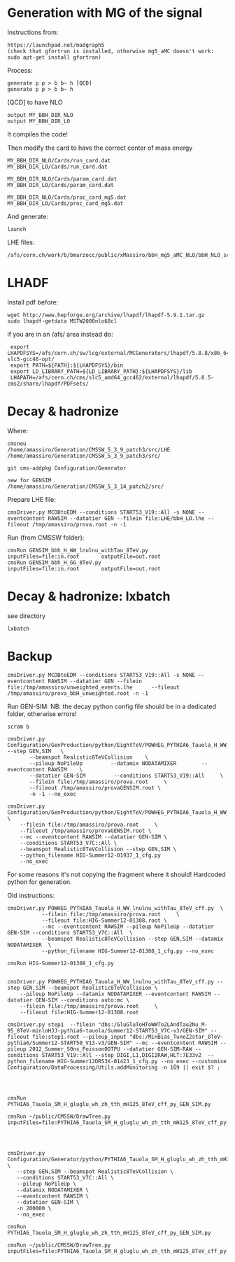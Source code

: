 Generation with MG of the signal
=======

Instructions from:

    https://launchpad.net/madgraph5
    (check that gfortran is installed, otherwise mg5_aMC doesn't work: sudo apt-get install gfortran)
    
Process:

    generate p p > b b~ h [QCD]
    generate p p > b b~ h

[QCD] to have NLO

    output MY_BBH_DIR_NLO
    output MY_BBH_DIR_LO

It compiles the code!

Then modify the card to have the correct center of mass energy

    MY_BBH_DIR_NLO/Cards/run_card.dat
    MY_BBH_DIR_LO/Cards/run_card.dat

    MY_BBH_DIR_NLO/Cards/param_card.dat
    MY_BBH_DIR_LO/Cards/param_card.dat

    MY_BBH_DIR_NLO/Cards/proc_card_mg5.dat
    MY_BBH_DIR_LO/Cards/proc_card_mg5.dat


And generate:

    launch

LHE files:

    /afs/cern.ch/work/b/bmarzocc/public/xMassiro/bbH_mg5_aMC_NLO/bbH_NLO_scaleOFF_10mila_1.lhe

    
LHADF
=======

Install pdf before:

    wget http://www.hepforge.org/archive/lhapdf/lhapdf-5.9.1.tar.gz
    sudo lhapdf-getdata MSTW2008nlo68cl
    
if you are in an /afs/ area instead do:
    
     export LHAPDFSYS=/afs/cern.ch/sw/lcg/external/MCGenerators/lhapdf/5.8.8/x86_64-slc5-gcc46-opt/
     export PATH=${PATH}:${LHAPDFSYS}/bin 
     export LD_LIBRARY_PATH=${LD_LIBRARY_PATH}:${LHAPDFSYS}/lib
     LHAPATH=/afs/cern.ch/cms/slc5_amd64_gcc462/external/lhapdf/5.8.5-cms2/share/lhapdf/PDFsets/
    

Decay & hadronize
=======

Where:

    cmsneu
    /home/amassiro/Generation/CMSSW_5_3_9_patch3/src/LHE
    /home/amassiro/Generation/CMSSW_5_3_9_patch3/src/

    git cms-addpkg Configuration/Generator

    new for GENSIM
    /home/amassiro/Generation/CMSSW_5_3_14_patch2/src/

Prepare LHE file:

    cmsDriver.py MCDBtoEDM --conditions START53_V19::All -s NONE --eventcontent RAWSIM --datatier GEN --filein file:LHE/bbH_LO.lhe --fileout /tmp/amassiro/prova.root -n -1


Run (from CMSSW folder):

    cmsRun GENSIM_bbh_H_WW_lnulnu_withTau_8TeV.py   inputFiles=file:in.root       outputFile=out.root
    cmsRun GENSIM_bbh_H_GG_8TeV.py                  inputFiles=file:in.root       outputFile=out.root


Decay & hadronize: lxbatch
=======

see directory

    lxbatch


Backup
=======


    cmsDriver.py MCDBtoEDM --conditions START53_V19::All -s NONE --eventcontent RAWSIM --datatier GEN --filein file:/tmp/amassiro/unweighted_events.lhe      --fileout /tmp/amassiro/prova_bbH_unweighted.root -n -1
    

    
Run GEN-SIM:
NB: the decay python config file should be in a dedicated folder, otherwise errors!

    scram b

    cmsDriver.py Configuration/GenProduction/python/EightTeV/POWHEG_PYTHIA6_Tauola_H_WW_lnulnu_withTau_8TeV_cff.py   --step GEN,SIM   \
           --beamspot Realistic8TeVCollision    \
           --pileup NoPileUp         --datamix NODATAMIXER        --eventcontent RAWSIM    \
           --datatier GEN-SIM         --conditions START53_V19::All     \
           --filein file:/tmp/amassiro/prova.root     \
           --fileout /tmp/amassiro/provaGENSIM.root \
           -n -1 --no_exec

    cmsDriver.py Configuration/GenProduction/python/EightTeV/POWHEG_PYTHIA6_Tauola_H_WW_lnulnu_withTau_8TeV_cff.py \
        --filein file:/tmp/amassiro/prova.root     \
        --fileout /tmp/amassiro/provaGENSIM.root \
        --mc --eventcontent RAWSIM --datatier GEN-SIM \
        --conditions START53_V7C::All \
        --beamspot Realistic8TeVCollision --step GEN,SIM \              
        --python_filename HIG-Summer12-01937_1_cfg.py 
        --no_exec

For some reasons it's not copying the fragment where it should!
Hardcoded python for generation.


Old instructions:


    cmsDriver.py POWHEG_PYTHIA6_Tauola_H_WW_lnulnu_withTau_8TeV_cff.py  \
               --filein file:/tmp/amassiro/prova.root     \
               --fileout file:HIG-Summer12-01308.root \
               --mc --eventcontent RAWSIM --pileup NoPileUp --datatier GEN-SIM --conditions START53_V7C::All  \
               --beamspot Realistic8TeVCollision --step GEN,SIM --datamix NODATAMIXER  \
               --python_filename HIG-Summer12-01308_1_cfg.py --no_exec
    
    cmsRun HIG-Summer12-01308_1_cfg.py
    
    
    cmsDriver.py POWHEG_PYTHIA6_Tauola_H_WW_lnulnu_withTau_8TeV_cff.py --step GEN,SIM --beamspot Realistic8TeVCollision \
        --pileup NoPileUp --datamix NODATAMIXER --eventcontent RAWSIM --datatier GEN-SIM --conditions auto:mc \
        --filein file:/tmp/amassiro/prova.root     \
        --fileout file:HIG-Summer12-01308.root
    
    cmsDriver.py step1  --filein "dbs:/GluGluToHToWWTo2LAndTau2Nu_M-95_8TeV-minloHJJ-pythia6-tauola/Summer12-START53_V7C-v3/GEN-SIM" --fileout file:step1.root --pileup_input "dbs:/MinBias_TuneZ2star_8TeV-pythia6/Summer12-START50_V13-v3/GEN-SIM" --mc --eventcontent RAWSIM --pileup 2012_Summer_50ns_PoissonOOTPU --datatier GEN-SIM-RAW --conditions START53_V19::All --step DIGI,L1,DIGI2RAW,HLT:7E33v2  --python_filename HIG-Summer12DR53X-01423_1_cfg.py --no_exec --customise Configuration/DataProcessing/Utils.addMonitoring -n 169 || exit $? ; 

    
    
    
    cmsRun PYTHIA6_Tauola_SM_H_gluglu_wh_zh_tth_mH125_8TeV_cff_py_GEN_SIM.py

    cmsRun ~/public/CMSSW/DrawTree.py inputFiles=file:PYTHIA6_Tauola_SM_H_gluglu_wh_zh_tth_mH125_8TeV_cff_py_GEN_SIM.root




    cmsDriver.py Configuration/Generator/python/PYTHIA6_Tauola_SM_H_gluglu_wh_zh_tth_mH125_8TeV_cff.py \
       --step GEN,SIM --beamspot Realistic8TeVCollision \
       --conditions START53_V7C::All \
       --pileup NoPileUp \
       --datamix NODATAMIXER \
       --eventcontent RAWSIM \
       --datatier GEN-SIM \
       -n 200000 \
       --no_exec

    cmsRun PYTHIA6_Tauola_SM_H_gluglu_wh_zh_tth_mH125_8TeV_cff_py_GEN_SIM.py

    cmsRun ~/public/CMSSW/DrawTree.py inputFiles=file:PYTHIA6_Tauola_SM_H_gluglu_wh_zh_tth_mH125_8TeV_cff_py_GEN_SIM.root




